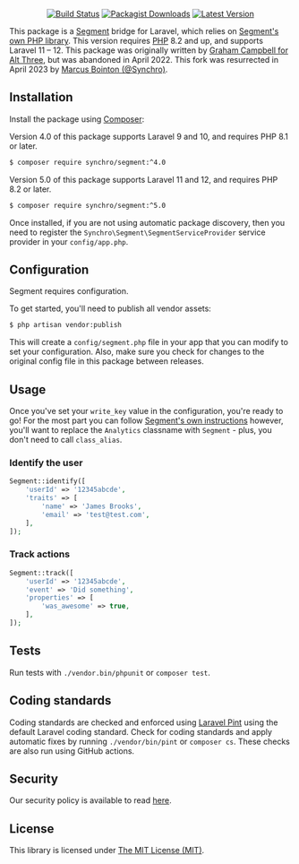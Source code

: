 <p align="center">
<a href="https://github.com/Synchro/Segment/actions?query=workflow%3ATests"><img src="https://img.shields.io/github/actions/workflow/status/Synchro/Segment/workflows/tests.yml?branch=main?style=flat-square" alt="Build Status"/></a>
<a href="https://packagist.org/packages/synchro/segment"><img src="https://img.shields.io/packagist/dt/synchro/segment?style=flat-square" alt="Packagist Downloads"/></a>
<a href="https://github.com/Synchro/Segment/releases"><img src="https://img.shields.io/github/v/release/Synchro/Segment?display_name=tag&style=flat-square" alt="Latest Version"/></a>
</p>

This package is a [Segment](https://segment.com/) bridge for Laravel, which relies
on [Segment's own PHP library](https://packagist.org/packages/segmentio/analytics-php). This version
requires [PHP](https://php.net) 8.2 and up, and supports Laravel 11 – 12. This package was originally written by [Graham Campbell for Alt Three](https://github.com/AltThree/Segment), but was abandoned in April 2022. This fork was resurrected in April 2023 by [Marcus Bointon (@Synchro)](https://github.com/Synchro).

## Installation

Install the package using [Composer](https://getcomposer.org):

Version 4.0 of this package supports Laravel 9 and 10, and requires PHP 8.1 or later.

```bash
$ composer require synchro/segment:^4.0
```

Version 5.0 of this package supports Laravel 11 and 12, and requires PHP 8.2 or later.

```bash
$ composer require synchro/segment:^5.0
```

Once installed, if you are not using automatic package discovery, then you need to register the  `Synchro\Segment\SegmentServiceProvider` service provider in your `config/app.php`.

## Configuration

Segment requires configuration.

To get started, you'll need to publish all vendor assets:

```bash
$ php artisan vendor:publish
```

This will create a `config/segment.php` file in your app that you can modify to set your configuration. Also, make sure you check for changes to the original config file in this package between releases.

## Usage

Once you've set your `write_key` value in the configuration, you're ready to go! For the most part you can follow [Segment's own instructions](https://segment.com/docs/libraries/php/quickstart) however, you'll want to replace the `Analytics` classname with `Segment` - plus, you don't need to call `class_alias`.

### Identify the user

```php
Segment::identify([
    'userId' => '12345abcde',
    'traits' => [
        'name' => 'James Brooks',
        'email' => 'test@test.com',
    ],
]);
```

### Track actions

```php
Segment::track([
    'userId' => '12345abcde',
    'event' => 'Did something',
    'properties' => [
        'was_awesome' => true,
    ],
]);
```

## Tests

Run tests with `./vendor.bin/phpunit` or `composer test`.

## Coding standards

Coding standards are checked and enforced using [Laravel Pint](https://github.com/laravel/pint) using the default Laravel coding standard. Check for coding standards and apply automatic fixes by running `./vendor/bin/pint` or `composer cs`. These checks are also run using GitHub actions.

## Security

Our security policy is available to read [here](https://github.com/AltThree/Segment/security/policy).

## License

This library is licensed under [The MIT License (MIT)](LICENSE).
